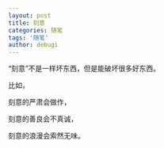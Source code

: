 ```yaml
---
layout: post
title: 刻意
categories: 随笔
tags: '随笔'
author: debugi
---
```


“刻意”不是一样坏东西，但是能破坏很多好东西。  

比如，  

刻意的严肃会做作，  

刻意的善良会不真诚，

刻意的浪漫会索然无味。
